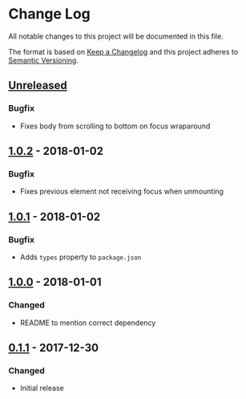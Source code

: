 # Change Log

All notable changes to this project will be documented in this file.

The format is based on [Keep a Changelog](http://keepachangelog.com/)
and this project adheres to [Semantic Versioning](http://semver.org/).

## [Unreleased][]

### Bugfix

* Fixes body from scrolling to bottom on focus wraparound

## [1.0.2][] - 2018-01-02

### Bugfix

* Fixes previous element not receiving focus when unmounting

## [1.0.1][] - 2018-01-02

### Bugfix

* Adds `types` property to `package.json`

## [1.0.0][] - 2018-01-01

### Changed

* README to mention correct dependency

## [0.1.1][] - 2017-12-30

### Changed

* Initial release

<!-- prettier-ignore -->
[Unreleased]: https://github.com/madou/react-simple-modal/compare/v1.0.2...HEAD
[1.0.2]: https://github.com/madou/react-simple-modal/compare/v1.0.1...v1.0.2
[1.0.1]: https://github.com/madou/react-simple-modal/compare/v1.0.0...v1.0.1
[1.0.0]: https://github.com/madou/react-simple-modal/compare/v0.1.1...v1.0.0
[0.1.1]: https://github.com/madou/react-simple-modal/tree/v0.1.1
